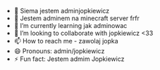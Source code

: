- 👋 Siema jestem adminjopkiewicz
- 👀 Jestem adminem na minecraft server frfr
- 🌱 I’m currently learning jak adminowac
- 💞️ I’m looking to collaborate with jopkiewicz <33
- 📫 How to reach me - zawolaj jopka
- 😄 Pronouns: admin/jopkiewicz
- ⚡ Fun fact: Jestem admim Jopkiewicz

<!---
adminjopkiewicz/adminjopkiewicz is a ✨ special ✨ repository because its `README.md` (this file) appears on your GitHub profile.
You can click the Preview link to take a look at your changes.
--->
